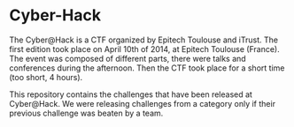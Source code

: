 Cyber-Hack
==========

The Cyber@Hack is a CTF organized by Epitech Toulouse and iTrust.
The first edition took place on April 10th of 2014, at Epitech Toulouse (France). The event was composed of different parts, there were talks and conferences during the afternoon. Then the CTF took place for a short time (too short, 4 hours).

This repository contains the challenges that have been released at Cyber@Hack. We were releasing challenges from a category only if their previous challenge was beaten by a team.
